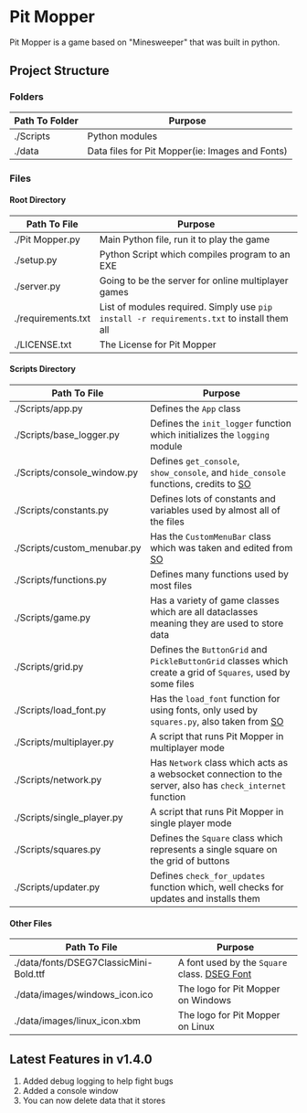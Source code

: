 # Pit Mopper

Pit Mopper is a game based on "Minesweeper" that was built in python.

## Project Structure

### Folders

| Path To Folder | Purpose                                         |
| -------------- | ----------------------------------------------- |
| ./Scripts      | Python modules                                  |
| ./data         | Data files for Pit Mopper(ie: Images and Fonts) |

### Files

#### Root Directory

| Path To File       | Purpose                                                                                    |
| ------------------ | ------------------------------------------------------------------------------------------ |
| ./Pit Mopper.py    | Main Python file, run it to play the game                                                  |
| ./setup.py         | Python Script which compiles program to an EXE                                             |
| ./server.py        | Going to be the server for online multiplayer games                                        |
| ./requirements.txt | List of modules required. Simply use `pip install -r requirements.txt` to install them all |
| ./LICENSE.txt      | The License for Pit Mopper                                                                 |

#### Scripts Directory

| Path To File                | Purpose                                                                                                                             |
| --------------------------- | ----------------------------------------------------------------------------------------------------------------------------------- |
| ./Scripts/app.py            | Defines the `App` class                                                                                                             |
| ./Scripts/base_logger.py    | Defines the `init_logger` function which initializes the `logging` module                                                           |
| ./Scripts/console_window.py | Defines `get_console`, `show_console`, and `hide_console` functions, credits to [SO](https://stackoverflow.com/a/43314117)          |
| ./Scripts/constants.py      | Defines lots of constants and variables used by almost all of the files                                                             |
| ./Scripts/custom_menubar.py | Has the `CustomMenuBar` class which was taken and edited from [SO](https://stackoverflow.com/a/63208829)                            |
| ./Scripts/functions.py      | Defines many functions used by most files                                                                                           |
| ./Scripts/game.py           | Has a variety of game classes which are all dataclasses meaning they are used to store data                                         |
| ./Scripts/grid.py           | Defines the `ButtonGrid` and `PickleButtonGrid` classes which create a grid of `Squares`, used by some files                        |
| ./Scripts/load_font.py      | Has the `load_font` function for using fonts, only used by `squares.py`, also taken from [SO](https://stackoverflow.com/a/30631309) |
| ./Scripts/multiplayer.py    | A script that runs Pit Mopper in multiplayer mode                                                                                   |
| ./Scripts/network.py        | Has `Network` class which acts as a websocket connection to the server, also has `check_internet` function                          |
| ./Scripts/single_player.py  | A script that runs Pit Mopper in single player mode                                                                                 |
| ./Scripts/squares.py        | Defines the `Square` class which represents a single square on the grid of buttons                                                  |
| ./Scripts/updater.py        | Defines `check_for_updates` function which, well checks for updates and installs them                                               |

#### Other Files

| Path To File                           | Purpose                                                                               |
| -------------------------------------- | ------------------------------------------------------------------------------------- |
| ./data/fonts/DSEG7ClassicMini-Bold.ttf | A font used by the `Square` class. [DSEG Font](https://www.keshikan.net/fonts-e.html) |
| ./data/images/windows_icon.ico         | The logo for Pit Mopper on Windows                                                    |
| ./data/images/linux_icon.xbm           | The logo for Pit Mopper on Linux                                                      |

## Latest Features in v1.4.0

1. Added debug logging to help fight bugs
2. Added a console window
3. You can now delete data that it stores
